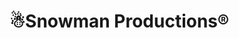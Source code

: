 <!--<!DOCTYPE html>-->
<html>
<head>
    <meta charset="UTF-8">
    <meta name="viewport" content="width=device-width, initial-scale=1.0">
    <title>Snowman Productions</title>
</head>
<body>
    <h1>
        &#9731;Snowman Productions&#174;
    </h1>
</body>
</html>




